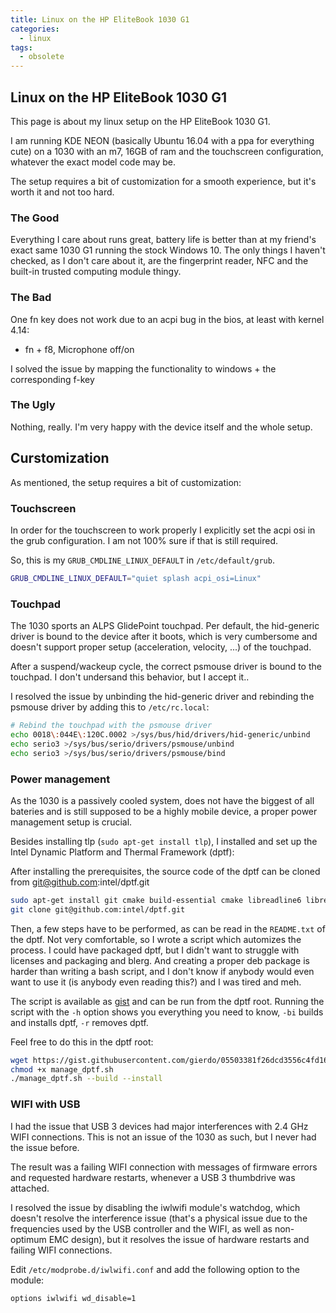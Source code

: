 ```yaml
---
title: Linux on the HP EliteBook 1030 G1
categories:
  - linux
tags:
  - obsolete
---
```


## Linux on the HP EliteBook 1030 G1

This page is about my linux setup on the HP EliteBook 1030 G1.

I am running KDE NEON (basically Ubuntu 16.04 with a ppa for everything cute)
on a 1030 with an m7, 16GB of ram and the touchscreen configuration, whatever the
exact model code may be.

The setup requires a bit of customization for a smooth experience, but it's
worth it and not too hard.

### The Good

Everything I care about runs great, battery life is better than at my friend's
exact same 1030 G1 running the stock Windows 10. The only things I haven't
checked, as I don't care about it, are the fingerprint reader, NFC and the
built-in trusted computing module thingy.

### The Bad

One fn key does not work due to an acpi bug in the bios, at least with kernel
4.14:

- fn + f8, Microphone off/on

I solved the issue by mapping the functionality to windows + the corresponding
f-key

### The Ugly

Nothing, really. I'm very happy with the device itself and the whole setup.

## Curstomization

As mentioned, the setup requires a bit of customization:

### Touchscreen

In order for the touchscreen to work properly I explicitly set the acpi osi in
the grub configuration. I am not 100% sure if that is still required.

So, this is my `GRUB_CMDLINE_LINUX_DEFAULT` in `/etc/default/grub`.

```bash
GRUB_CMDLINE_LINUX_DEFAULT="quiet splash acpi_osi=Linux"
```

### Touchpad

The 1030 sports an ALPS GlidePoint touchpad. Per default, the hid-generic
driver is bound to the device after it boots, which is very cumbersome and
doesn't support proper setup (acceleration, velocity, ...) of the touchpad.

After a suspend/wackeup cycle, the correct psmouse driver is bound to the
touchpad. I don't undersand this behavior, but I accept it..

I resolved the issue by unbinding the hid-generic driver and rebinding the
psmouse driver by adding this to `/etc/rc.local`:

```bash
# Rebind the touchpad with the psmouse driver
echo 0018\:044E\:120C.0002 >/sys/bus/hid/drivers/hid-generic/unbind
echo serio3 >/sys/bus/serio/drivers/psmouse/unbind
echo serio3 >/sys/bus/serio/drivers/psmouse/bind
```

### Power management

As the 1030 is a passively cooled system, does not have the biggest of all
bateries and is still supposed to be a highly mobile device, a proper power
management setup is crucial.

Besides installing tlp (`sudo apt-get install tlp`), I installed and set up the
Intel Dynamic Platform and Thermal Framework (dptf):

After installing the prerequisites, the source code of the dptf can be cloned
from git@github.com:intel/dptf.git

```bash
sudo apt-get install git cmake build-essential cmake libreadline6 libreadline6-dev
git clone git@github.com:intel/dptf.git
```

Then, a few steps have to be performed, as can be read in the `README.txt` of
the dptf. Not very comfortable, so I wrote a script which automizes the
process. I could have packaged dptf, but I didn't want to struggle with
licenses and packaging and blerg. And creating a proper deb package is
harder than writing a bash script, and I don't know if anybody would even want
to use it (is anybody even reading this?) and I was tired and meh.

The script is available as [gist](https://gist.github.com/gierdo/05503381f26dcd3556c4fd1661db1545) and can be run from the dptf root. Running the script with the `-h` option shows you everything you need to know, `-bi` builds and installs dptf, `-r` removes dptf.

Feel free to do this in the dptf root:

```bash
wget https://gist.githubusercontent.com/gierdo/05503381f26dcd3556c4fd1661db1545/raw/b643b1f19d11550d8a184ceb5837d9d56364ab3f/manage_dptf.sh
chmod +x manage_dptf.sh
./manage_dptf.sh --build --install
```

### WIFI with USB

I had the issue that USB 3 devices had major interferences with 2.4 GHz WIFI connections.
This is not an issue of the 1030 as such, but I never had the issue before.

The result was a failing WIFI connection with messages of firmware errors and
requested hardware restarts, whenever a USB 3 thumbdrive was attached.

I resolved the issue by disabling the iwlwifi module's watchdog, which doesn't
resolve the interference issue (that's a physical issue due to the frequencies
used by the USB controller and the WIFI, as well as non-optimum EMC design),
but it resolves the issue of hardware restarts and failing WIFI connections.

Edit `/etc/modprobe.d/iwlwifi.conf` and add the following option to the module:

```bash
options iwlwifi wd_disable=1
```
